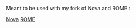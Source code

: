 Meant to be used with my fork of Nova and ROME :

[Nova](https://github.com/Marie-Donnie/nova/tree/disco/mitaka "My Nova Fork")
[ROME](https://github.com/Marie-Donnie/rome "My ROME Fork")